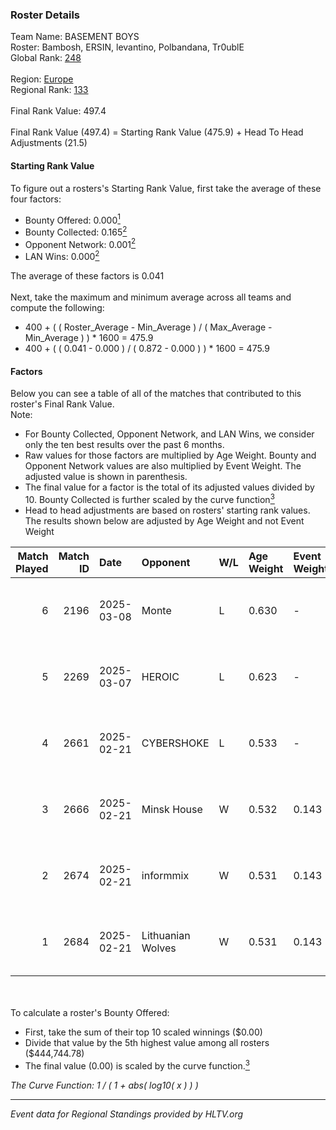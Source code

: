 ### Roster Details<br />
Team Name: BASEMENT BOYS<br />
Roster: Bambosh, ERSIN, levantino, Polbandana, Tr0ublE<br />
Global Rank: [248](../../standings_global_2025_06_02.md)<br />
<br />
Region: [Europe]( ../../standings_europe_2025_06_02.md)<br />
Regional Rank: [133]( ../../standings_europe_2025_06_02.md)<br />
<br />
Final Rank Value:  497.4<br />
<br />
Final Rank Value (497.4) = Starting Rank Value (475.9) + Head To Head Adjustments (21.5)<br />

#### Starting Rank Value<br />
To figure out a rosters's Starting Rank Value, first take the average of these four factors:<br />
- Bounty Offered: 0.000[<sup>1</sup>](#table2)
- Bounty Collected: 0.165[<sup>2</sup>](#table1)
- Opponent Network: 0.001[<sup>2</sup>](#table1)
- LAN Wins: 0.000[<sup>2</sup>](#table1)

The average of these factors is 0.041<br />
<br />
Next, take the maximum and minimum average across all teams and compute the following:<br />
- 400 + ( ( Roster_Average - Min_Average ) / ( Max_Average - Min_Average ) ) * 1600 = 475.9
- 400 + ( ( 0.041 - 0.000 ) / ( 0.872 - 0.000 ) ) * 1600 = 475.9


#### Factors<br />
Below you can see a table of all of the matches that contributed to this roster's Final Rank Value.<br />
Note:<br />

- For Bounty Collected, Opponent Network, and LAN Wins, we consider only the ten best results over the past 6 months.
- Raw values for those factors are multiplied by Age Weight. Bounty and Opponent Network values are also multiplied by Event Weight. The adjusted value is shown in parenthesis.
- The final value for a factor is the total of its adjusted values divided by 10. Bounty Collected is further scaled by the curve function[<sup>3</sup>](#curveFunction)
- Head to head adjustments are based on rosters' starting rank values. The results shown below are adjusted by Age Weight and not Event Weight
<span id="table1"></span><br />


| Match Played | Match ID | Date       | Opponent          | W/L | Age Weight | Event Weight | Bounty Collected | Opponent Network | LAN Wins  | H2H Adj. | Roster                                         |
| -: | -: | :- | :- | :- | :- | :- | :- | :- | :- | -: | :- |
|            6 |     2196 | 2025-03-08 | Monte             | L   | 0.630      | -            | -                | -                | -         |    -1.82 | Bambosh, ERSIN, levantino, Polbandana, Tr0ublE |
|            5 |     2269 | 2025-03-07 | HEROIC            | L   | 0.623      | -            | -                | -                | -         |    -0.06 | Bambosh, ERSIN, levantino, Polbandana, Tr0ublE |
|            4 |     2661 | 2025-02-21 | CYBERSHOKE        | L   | 0.533      | -            | -                | -                | -         |    -1.46 | Bambosh, ERSIN, levantino, Polbandana, Tr0ublE |
|            3 |     2666 | 2025-02-21 | Minsk House       | W   | 0.532      | 0.143        | 0.000 (0.000)    | 0.044 (0.003)    | 0 (0.000) |     6.56 | Bambosh, ERSIN, levantino, Polbandana, Tr0ublE |
|            2 |     2674 | 2025-02-21 | informmix         | W   | 0.531      | 0.143        | 0.000 (0.000)    | 0.052 (0.004)    | 0 (0.000) |     6.47 | Bambosh, ERSIN, levantino, Polbandana, Tr0ublE |
|            1 |     2684 | 2025-02-21 | Lithuanian Wolves | W   | 0.531      | 0.143        | 0.001 (0.000)    | 0.040 (0.003)    | 0 (0.000) |    11.79 | Bambosh, ERSIN, levantino, Polbandana, Tr0ublE |

<br />
<span id="table2"></span><br />
To calculate a roster's Bounty Offered:<br />

- First, take the sum of their top 10 scaled winnings ($0.00)
- Divide that value by the 5th highest value among all rosters ($444,744.78)
- The final value (0.00) is scaled by the curve function.[<sup>3</sup>](#curveFunction)

<span id="curveFunction"></span>_The Curve Function: 1 / ( 1 + abs( log10( x ) ) )_<br />

---
_Event data for Regional Standings provided by HLTV.org_<br />
